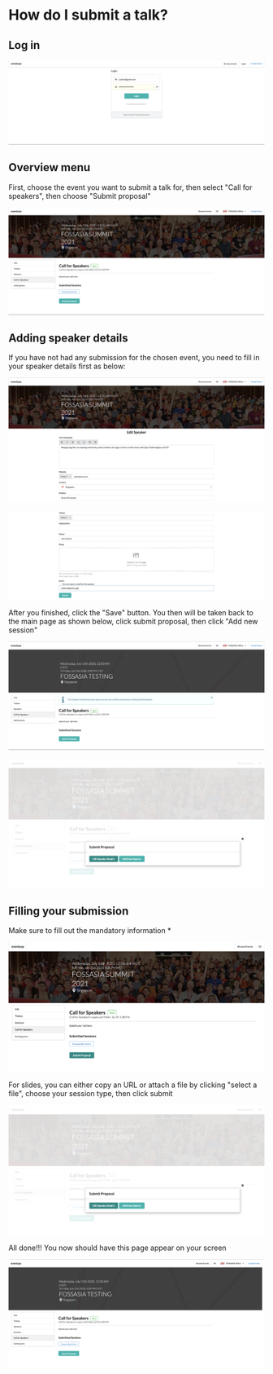 
# How do I submit a talk? 

## Log in

![Overview page](/event-setup/images/Log-in-page.png)

## Overview menu

First, choose the event you want to submit a talk for, then select "Call for speakers", then choose "Submit proposal"


![Overview page](/event-setup/images/Call-for-speakers-overview-page.png)


## Adding speaker details 


If you have not had any submission for the chosen event, you need to fill in your speaker details first as below: 


![Overview page](/event-setup/images/Speaker-details-1-1.png)


![Overview page](/event-setup/images/Speaker-detail-2-2.png)

After you finished, click the "Save" button. You then will be taken back to the main page as shown below, click submit proposal, then click "Add new session"


![Overview page](/event-setup/images/Submit-proposal-overview.png)


![Overview page](/event-setup/images/Adding-new-session-button.png)


## Filling your submission


Make sure to fill out the mandatory information * 


![Overview page](/event-setup/images/Session-details-1-1.png)


For slides, you can either copy an URL or attach a file by clicking "select a file", choose your session type, then click submit


![Overview page](/event-setup/images/Session-details-2-2.png)


All done!!! You now should have this page appear on your screen


![Overview page](/event-setup/images/Confirmed-submission-page.png)


